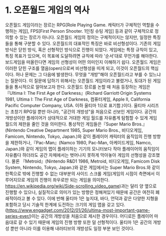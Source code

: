 # 1. 오픈월드 게임의 역사

  오픈월드 게임이라는 장르는 RPG[Role Playing Game. 캐릭터가 구체적인 역할을 수행하는 게임], FPS[First Person Shooter. 1인칭 슈팅 게임] 등과 같이 구체적으로 정의할 수 있는 장르가 아니다. 오픈월드 게임의 정의는 구체적이지는 않지만, 일정한 특징들을 통해 구분할 수 있다. 오픈월드의 대표적인 특징은 바로 비선형성이다. 기존의 게임 방식은 닫힌 방식, 혹은 선형적인 방식으로 진행이 되었다. 게임에는 특정 규칙이 있고, 특징 목표가 있으며, 이 목표에 도달하려면 규칙에 따라 '순서'대로 무언가를 해야한다. 보드게임을 떠올린다면 게임의 선형성이 어떤 의미인지 이해하기 쉽다. 오픈월드 게임은 이러한 닫힌 구조를 열음(open)으로써 비선형성을 띠게 되고, 이것이 오픈월드의 핵심이다. 허나 문제는 그 다음에 발생한다. 무엇을 "개방"해야 오픈월드라고 부를 수 있느냐는 질문이다. 이 질문에 답하기 위해서는 오픈월드 게임이라고 불렸거나, 토대가 된 게임들을 통시적으로 알아보고자 한다.
  오픈월드 장르를 논할 때 처음 등장하는 게임은 『Ultima I: The First Age of Darkness』(Richard Garriott·Origin Systems 1981, Ultima I: The First Age of Darkness, 컴퓨터게임, Apple II, California Pacific Computer Company, USA. 이하 울티마 1으로 표기함.)이다. 울티마 시리즈는 초창기 RPG일 뿐만 아니라, "공간의 개방성"을 처음으로 선보인 게임이다. 공간의 개방성이란 플레이어가 상대적으로 거대한 게임 월드를 자유롭게 탐험할 수 있게 게임 월드의 제한을 줄인 것을 의미한다. 통상적인 게임들은『Super Mario Bros.』(Nintendo Creative Department 1985, Super Mario Bros., 비디오게임, Famicom, Nintendo, Tokyo, Japan.)와 같이 플레이어 캐릭터의 움직임의 진행 방향을 제한하거나,『Pac-Man』(Namco 1980, Pac-Man, 아케이드게임, Namco, Japan.)와 같이 게임의 맵이 플레이하는 기기의 모니터보다 작아 플레이어의 움직임이 자유롭다 하더라도 공간 자체에서는 벗어나지 못하게 막아놓아 게임의 선형성을 강조했다. 물론 『Metroid』(Nintendo R&D1 1986, Metroid, 비디오게임, Famicom Disk System, Nintendo, Tokyo, Japan.)와 같은 게임에서는 Super Mario Bros.와 같이 한쪽으로 밖에 진행할 수 없는 대부분의 사이드 스크롤 게임(게임의 시점이 측면에서 이루어지므로 게임의 진행이 좌우로만 되는 게임을 의미한다. https://en.wikipedia.org/wiki/Side-scrolling_video_game)과는 달리 양 옆으로 진행할 수 있으나, 실질적으로 의미가 있는 방향은 정해져있기 때문에 공간은 여전히 폐쇄적이라고 볼 수 있다. 이에 반해 울티마 1은 늪지대, 바다, 언덕과 같은 다양한 지형을 포함하고 당시 기술적 한계에 도전하는 크기의 게임 맵을 갖고 있다.(https://www.engadget.com/2012/01/26/ultima-most-important-game-series-ever/)이는 공간의 개방성을 처음으로 제시한 경우이다. 어디로든 플레이어 마음대로 갈 수 있기 때문에 게임의 진행 방향 또한 덜 선형적이다. 울티마 1은 공간의 개방성 뿐만 아니라 이를 이용해 내러티브의 개방성도 일정 부분 보인 것이다.
